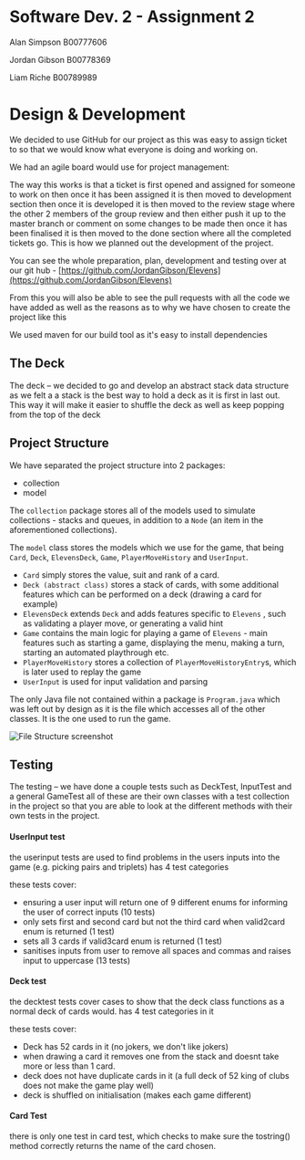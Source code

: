 # Software Dev. 2 - Assignment 2

Alan Simpson B00777606

Jordan Gibson B00778369

Liam Riche B00789989


# Design & Development 

We decided to use GitHub for our project as this was easy to assign ticket to so that we would know what everyone is doing and working on.

We had an agile board would use for project management:

The way this works is that a ticket is first opened and assigned for someone to work on then once it has been assigned it is then moved to development section then once it is developed it is then moved to the review stage where the other 2 members of the group review and then either push it up to the master branch or comment on some changes to be made then once it has been finalised it is then moved to the done section where all the completed tickets go. This is how we planned out the development of the project.

You can see the whole preparation, plan, development and testing over at our git hub - [https://github.com/JordanGibson/Elevens](https://github.com/JordanGibson/Elevens)

From this you will also be able to see the pull requests with all the code we have added as well as the reasons as to why we have chosen to create the project like this

We used maven for our build tool as it's easy to install dependencies

## The Deck

The deck – we decided to go and develop an abstract stack data structure as we felt a a stack is the best way to hold a deck as it is first in last out. This way it will make it easier to shuffle the deck as well as keep popping from the top of the deck

## Project Structure

We have separated the project structure into 2 packages:

- collection
- model

The `collection` package stores all of the models used to simulate collections - stacks and queues, in addition to a `Node` (an item in the aforementioned collections). 

The `model` class stores the models which we use for the game, that being `Card`, `Deck`, `ElevensDeck`, `Game`, `PlayerMoveHistory` and `UserInput`.

- `Card` simply stores the value, suit and rank of a card.
- `Deck (abstract class)` stores a stack of cards, with some additional features which can be performed on a deck (drawing a card for example)
- `ElevensDeck` extends `Deck` and adds features specific to `Elevens` , such as validating a player move, or generating a valid hint
- `Game` contains the main logic for playing a game of `Elevens` - main features such as starting a game, displaying the menu, making a turn, starting an automated playthrough etc.
- `PlayerMoveHistory` stores a collection of `PlayerMoveHistoryEntry`s, which is later used to replay the game
- `UserInput` is used for input validation and parsing

The only Java file not contained within a package is `Program.java` which was left out by design as it is the file which accesses all of the other classes. It is the one used to run the game.

![File Structure screenshot](https://i.snipboard.io/w67NuY.jpg)

## Testing

The testing – we have done a couple tests such as DeckTest, InputTest and a general GameTest all of these are their own classes with a test collection in the project so that you are able to look at the different methods with their own tests in the project.

#### UserInput test

the userinput tests are used to find problems in the users inputs into the game (e.g. picking pairs and triplets)
has 4 test categories

these tests cover:
* ensuring a user input will return one of 9 different enums for informing the user of correct inputs (10 tests)
* only sets first and second card but not the third card when valid2card enum is returned (1 test)
* sets all 3 cards if valid3card enum is returned (1 test)
* sanitises inputs from user to remove all spaces and commas and raises input to uppercase (13 tests)

#### Deck test

the decktest tests cover cases to show that the deck class functions as a normal deck of cards would.
has 4 test categories in it 

these tests cover:
* Deck has 52 cards in it (no jokers, we don't like jokers)
* when drawing a card it removes one from the stack and doesnt take more or less than 1 card.
* deck does not have duplicate cards in it (a full deck of 52 king of clubs does not make the game play well)
* deck is shuffled on initialisation (makes each game different)

#### Card Test

there is only one test in card test, which checks to make sure the tostring() method correctly returns the name of the card chosen.



